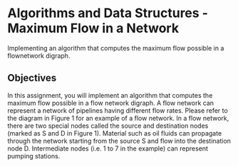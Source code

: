 # Algorithms and Data Structures - Maximum Flow in a Network
Implementing an algorithm that computes the maximum flow possible in a flownetwork digraph.

## Objectives
In this assignment, you will implement an algorithm that computes the maximum flow possible in a flow
network digraph. A flow network can represent a network of pipelines having different flow rates. Please
refer to the diagram in Figure 1 for an example of a flow network. In a flow network, there are two special
nodes called the source and destination nodes (marked as S and D in Figure 1). Material such as oil
fluids can propagate through the network starting from the source S and flow into the destination node D.
Intermediate nodes (i.e. 1 to 7 in the example) can represent pumping stations.
